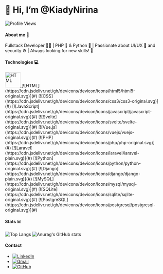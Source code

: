 # 👋 Hi, I’m @KiadyNirina

![Profile Views](https://hits.seeyoufarm.com/api/count/incr/badge.svg?url=https://github.com/KiadyNirina/&title=Profile%20Views)

#### About me 🌟
Fullstack Developer 👨‍💻 | PHP 🐘 & Python 🐍 | Passionate about UI/UX 🎨 and security ⚙️ | Always looking for new skills! 🚀

#### Technologies 💻
<a href="#">
  <img src="https://cdn.jsdelivr.net/gh/devicons/devicon/icons/html5/html5-original.svg" alt="HTML" width="50" height="50"/>
</a>
[![HTML](https://cdn.jsdelivr.net/gh/devicons/devicon/icons/html5/html5-original.svg)](#)
[![CSS](https://cdn.jsdelivr.net/gh/devicons/devicon/icons/css3/css3-original.svg)](#)
[![JavaScript](https://cdn.jsdelivr.net/gh/devicons/devicon/icons/javascript/javascript-original.svg)](#)
[![Svelte](https://cdn.jsdelivr.net/gh/devicons/devicon/icons/svelte/svelte-original.svg)](#)
[![Vue.js](https://cdn.jsdelivr.net/gh/devicons/devicon/icons/vuejs/vuejs-original.svg)](#)
[![PHP](https://cdn.jsdelivr.net/gh/devicons/devicon/icons/php/php-original.svg)](#)
[![Laravel](https://cdn.jsdelivr.net/gh/devicons/devicon/icons/laravel/laravel-plain.svg)](#)
[![Python](https://cdn.jsdelivr.net/gh/devicons/devicon/icons/python/python-original.svg)](#)
[![Django](https://cdn.jsdelivr.net/gh/devicons/devicon/icons/django/django-plain.svg)](#)
[![MySQL](https://cdn.jsdelivr.net/gh/devicons/devicon/icons/mysql/mysql-original.svg)](#)
[![SQLite](https://cdn.jsdelivr.net/gh/devicons/devicon/icons/sqlite/sqlite-original.svg)](#)
[![PostgreSQL](https://cdn.jsdelivr.net/gh/devicons/devicon/icons/postgresql/postgresql-original.svg)](#)

#### Stats 📊
![Top Langs](https://github-readme-stats.vercel.app/api/top-langs/?username=KiadyNirina&layout=compact&theme=radical)
![Anurag's GitHub stats](https://github-readme-stats.vercel.app/api?username=KiadyNirina&show_icons=true&theme=radical)

#### Contact
- [![LinkedIn](https://img.shields.io/badge/LinkedIn-kiady%20ram-blue?style=for-the-badge&logo=linkedin)](https://www.linkedin.com/in/kiady-ram-5216592a9/)
- [![Gmail](https://img.shields.io/badge/Email-kiady142ram@gmail.com-red?style=for-the-badge&logo=gmail&logoColor=white)](kiady142ram@gmail.com)
- [![GitHub](https://img.shields.io/badge/GitHub-KiadyNirina-black?style=for-the-badge&logo=github)](https://github.com/KiadyNirina)


<!---
KiadyNirina/KiadyNirina is a ✨ special ✨ repository because its `README.md` (this file) appears on your GitHub profile.
You can click the Preview link to take a look at your changes.
--->
